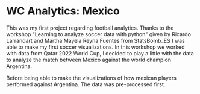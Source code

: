 # WC Analytics: Mexico

This was my first project regarding football analytics. Thanks to the workshop 
"Learning to analyze soccer data with python" given by Ricardo Larrandart and Martha Mayela Reyna Fuentes from
StatsBomb_ES I was able to make my first soccer visualizations. In this workshop we worked with data from 
Qatar 2022 World Cup, I decided to play a little with the data to analyze the match between Mexico against 
the world champion Argentina.

Before being able to make the visualizations of how mexican players performed against Argentina. 
The data was pre-processed first.

